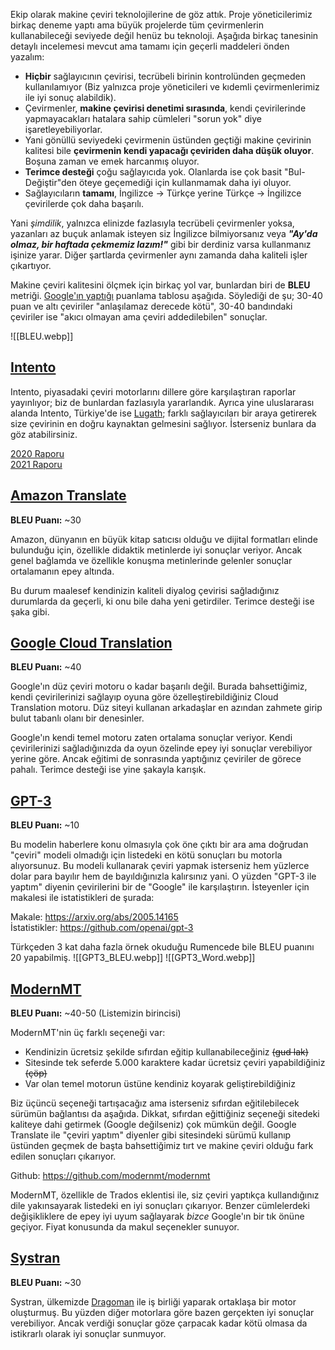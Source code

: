 Ekip olarak makine çeviri teknolojilerine de göz attık. Proje yöneticilerimiz birkaç deneme yaptı ama büyük projelerde tüm çevirmenlerin kullanabileceği seviyede değil henüz bu teknoloji. Aşağıda birkaç tanesinin detaylı incelemesi mevcut ama tamamı için geçerli maddeleri önden yazalım:

- **Hiçbir** sağlayıcının çevirisi, tecrübeli birinin kontrolünden geçmeden kullanılamıyor (Biz yalnızca proje yöneticileri ve kıdemli çevirmenlerimiz ile iyi sonuç alabildik).
- Çevirmenler, **makine çevirisi denetimi sırasında**, kendi çevirilerinde yapmayacakları hatalara sahip cümleleri "sorun yok" diye işaretleyebiliyorlar.
- Yani gönüllü seviyedeki çevirmenin üstünden geçtiği makine çevirinin kalitesi bile **çevirmenin kendi yapacağı çeviriden daha düşük oluyor**. Boşuna zaman ve emek harcanmış oluyor.
- **Terimce desteği** çoğu sağlayıcıda yok. Olanlarda ise çok basit "Bul-Değiştir"den öteye geçemediği için kullanmamak daha iyi oluyor.
- Sağlayıcıların **tamamı**, İngilizce -> Türkçe yerine Türkçe -> İngilizce çevirilerde çok daha başarılı.

Yani *şimdilik*, yalnızca elinizde fazlasıyla tecrübeli çevirmenler yoksa, yazanları az buçuk anlamak isteyen siz İngilizce bilmiyorsanız veya ***"Ay'da olmaz, bir haftada çekmemiz lazım!"*** gibi bir derdiniz varsa kullanmanız işinize yarar. Diğer şartlarda çevirmenler aynı zamanda daha kaliteli işler çıkartıyor.

Makine çeviri kalitesini ölçmek için birkaç yol var, bunlardan biri de **BLEU** metriği. [Google'ın yaptığı](https://cloud.google.com/translate/automl/docs/evaluate) puanlama tablosu aşağıda. Söylediği de şu; 30-40 puan ve altı çeviriler "anlaşılamaz derecede kötü", 30-40 bandındaki çeviriler ise "akıcı olmayan ama çeviri addedilebilen" sonuçlar.

![[BLEU.webp]]

## [Intento](https://inten.to/)
Intento, piyasadaki çeviri motorlarını dillere göre karşılaştıran raporlar yayınlıyor; biz de bunlardan fazlasıyla yararlandık. Ayrıca yine uluslararası alanda Intento, Türkiye'de ise [Lugath](https://www.lugath.com/); farklı sağlayıcıları bir araya getirerek size çevirinin en doğru kaynaktan gelmesini sağlıyor. İsterseniz bunlara da göz atabilirsiniz.

[2020 Raporu](https://drive.google.com/file/d/14NSJ2luPgdta9I3d9G-0uxJB0UJfluhQ/view?usp=sharing)  
[2021 Raporu](https://drive.google.com/file/d/1LHDeBUHJPVZ8sQiHNcrmCsyxjeKwDWGr/view?usp=sharing)

## [Amazon Translate](https://aws.amazon.com/tr/translate/)
**BLEU Puanı:** ~30

Amazon, dünyanın en büyük kitap satıcısı olduğu ve dijital formatları elinde bulunduğu için, özellikle didaktik metinlerde iyi sonuçlar veriyor. Ancak genel bağlamda ve özellikle konuşma metinlerinde gelenler sonuçlar ortalamanın epey altında.

Bu durum maalesef kendinizin kaliteli diyalog çevirisi sağladığınız durumlarda da geçerli, ki onu bile daha yeni getirdiler. Terimce desteği ise şaka gibi.

## [Google Cloud Translation](https://cloud.google.com/translate)
**BLEU Puanı:** ~40

Google'ın düz çeviri motoru o kadar başarılı değil. Burada bahsettiğimiz, kendi çevirilerinizi sağlayıp oyuna göre özelleştirebildiğiniz Cloud Translation motoru. Düz siteyi kullanan arkadaşlar en azından zahmete girip bulut tabanlı olanı bir denesinler.

Google'ın kendi temel motoru zaten ortalama sonuçlar veriyor. Kendi çevirilerinizi sağladığınızda da oyun özelinde epey iyi sonuçlar verebiliyor yerine göre. Ancak eğitimi de sonrasında yaptığınız çeviriler de görece pahalı. Terimce desteği ise yine şakayla karışık.

## [GPT-3](https://openai.com/api/)
**BLEU Puanı:** ~10

Bu modelin haberlere konu olmasıyla çok öne çıktı bir ara ama doğrudan "çeviri" modeli olmadığı için listedeki en kötü sonuçları bu motorla alıyorsunuz. Bu modeli kullanarak çeviri yapmak isterseniz hem yüzlerce dolar para bayılır hem de bayıldığınızla kalırsınız yani. O yüzden "GPT-3 ile yaptım" diyenin çevirilerini bir de "Google" ile karşılaştırın. İsteyenler için makalesi ile istatistikleri de şurada:

Makale: https://arxiv.org/abs/2005.14165  
İstatistikler: https://github.com/openai/gpt-3

Türkçeden 3 kat daha fazla örnek okuduğu Rumencede bile BLEU puanını 20 yapabilmiş.
![[GPT3_BLEU.webp]]
![[GPT3_Word.webp]]

## [ModernMT](https://www.modernmt.com/)
**BLEU Puanı:** ~40-50 (Listemizin birincisi)

ModernMT'nin üç farklı seçeneği var:

- Kendinizin ücretsiz şekilde sıfırdan eğitip kullanabileceğiniz ~~(gud lak)~~
- Sitesinde tek seferde 5.000 karaktere kadar ücretsiz çeviri yapabildiğiniz ~~(çöp)~~
- Var olan temel motorun üstüne kendiniz koyarak geliştirebildiğiniz

Biz üçüncü seçeneği tartışacağız ama isterseniz sıfırdan eğitilebilecek sürümün bağlantısı da aşağıda. Dikkat, sıfırdan eğittiğiniz seçeneği sitedeki kaliteye dahi getirmek (Google değilseniz) çok mümkün değil. Google Translate ile "çeviri yaptım" diyenler gibi sitesindeki sürümü kullanıp üstünden geçmek de başta bahsettiğimiz tırt ve makine çeviri olduğu fark edilen sonuçları çıkarıyor.

Github: https://github.com/modernmt/modernmt

ModernMT, özellikle de Trados eklentisi ile, siz çeviri yaptıkça kullandığınız dile yakınsayarak listedeki en iyi sonuçları çıkarıyor. Benzer cümlelerdeki değişikliklere de epey iyi uyum sağlayarak *bizce* Google'ın bir tık önüne geçiyor. Fiyat konusunda da makul seçenekler sunuyor.

## [Systran](https://www.systran.net/en/translate/)
**BLEU Puanı:** ~30

Systran, ülkemizde [Dragoman](https://www.dragoman.ist/tr/anasayfa/) ile iş birliği yaparak ortaklaşa bir motor oluşturmuş. Bu yüzden diğer motorlara göre bazen gerçekten iyi sonuçlar verebiliyor. Ancak verdiği sonuçlar göze çarpacak kadar kötü olmasa da istikrarlı olarak iyi sonuçlar sunmuyor.